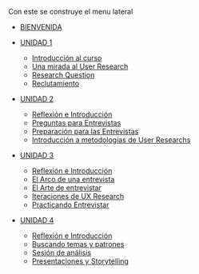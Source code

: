 Con este se construye el menu lateral

* [BIENVENIDA](README.md)

* [UNIDAD 1]()
   * [Introducción al curso](02-educacion-continua/03-ux-research/Unidad-1/01-Introduccion-al-curso.md)
   * [Una mirada al User Research](02-educacion-continua/03-ux-research/Unidad-1/02-Una-mirada-al-User-Research.md)
   * [Research Question](02-educacion-continua/03-ux-research/Unidad-1/03-Research-question.md)
   * [Reclutamiento](02-educacion-continua/03-ux-research/Unidad-1/04-Reclutamiento.md)
* [UNIDAD 2]() 
   * [Reflexión e Introducción](02-educacion-continua/03-ux-research/Unidad-2/05-reflexion-e-introduccion.md)
   * [Preguntas para Entrevistas](02-educacion-continua/03-ux-research/Unidad-2/06-preguntas-para-entrevistas.md)
   * [Preparación para las Entrevistas](02-educacion-continua/03-ux-research/Unidad-2/07-preparacion-para-las-entrevistas.md)
   * [Introducción a metodologías de User Researchs](02-educacion-continua/03-ux-research/Unidad-2/08-introduccion-a-metodologias-de-user-research.md)
* [UNIDAD 3]() 
   * [Reflexión e Introducción](02-educacion-continua/03-ux-research/Unidad-3/09-reflexion-e-introduccion.md)
   * [El Arco de una entrevista](02-educacion-continua/03-ux-research/Unidad-3/10-arco-de-una-entrevista.md)
   * [El Arte de entrevistar](02-educacion-continua/03-ux-research/Unidad-3/11-el-arte-de-entrevistar.md)
   * [Iteraciones de UX Research](02-educacion-continua/03-ux-research/Unidad-3/12-Iteraciones-de-research.md)
   * [Practicando Entrevistar](02-educacion-continua/03-ux-research/Unidad-3/13-practicando-a-entrevistar.md)
 * [UNIDAD 4]() 
   * [Reflexión e Introducción](02-educacion-continua/03-ux-research/Unidad-4/14-reflexion-e-introduccion.md)
   * [Buscando temas y patrones](02-educacion-continua/03-ux-research/Unidad-4/15-buscando-temas-y-patrones.md)
   * [Sesión de análisis](02-educacion-continua/03-ux-research/Unidad-4/16-sesion-de-analisis.md)
   * [Presentaciones y Storytelling](02-educacion-continua/03-ux-research/Unidad-4/17-storytelling.md)
  
   
 
   
